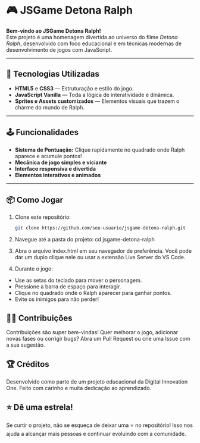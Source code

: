 # 🎮 JSGame Detona Ralph

**Bem-vindo ao JSGame Detona Ralph!**  
Este projeto é uma homenagem divertida ao universo do filme *Detona Ralph*, desenvolvido com foco educacional e em técnicas modernas de desenvolvimento de jogos com JavaScript.

---

## 🚀 Tecnologias Utilizadas

- **HTML5** e **CSS3** — Estruturação e estilo do jogo.
- **JavaScript Vanilla** — Toda a lógica de interatividade e dinâmica.
- **Sprites e Assets customizados** — Elementos visuais que trazem o charme do mundo de Ralph.

---

## 🕹️ Funcionalidades

- **Sistema de Pontuação:** Clique rapidamente no quadrado onde Ralph aparece e acumule pontos!
- **Mecânica de jogo simples e viciante**
- **Interface responsiva e divertida**
- **Elementos interativos e animados**

---

## 📦 Como Jogar

1. Clone este repositório:
   ```bash
   git clone https://github.com/seu-usuario/jsgame-detona-ralph.git

2. Navegue até a pasta do projeto:
   cd jsgame-detona-ralph

3. Abra o arquivo index.html em seu navegador de preferência.
   Você pode dar um duplo clique nele ou usar a extensão Live Server do VS Code.

4. Durante o jogo:

- Use as setas do teclado para mover o personagem.
- Pressione a barra de espaço para interagir.
- Clique no quadrado onde o Ralph aparecer para ganhar pontos.
- Evite os inimigos para não perder!

## 🤝🏻 Contribuições

Contribuições são super bem-vindas!
Quer melhorar o jogo, adicionar novas fases ou corrigir bugs?
Abra um Pull Request ou crie uma Issue com a sua sugestão.

## 🏆  Créditos
Desenvolvido como parte de um projeto educacional da Digital Innovation One.
Feito com carinho e muita dedicação ao aprendizado.

## ⭐ Dê uma estrela!
Se curtir o projeto, não se esqueça de deixar uma ⭐ no repositório!
Isso nos ajuda a alcançar mais pessoas e continuar evoluindo com a comunidade.
